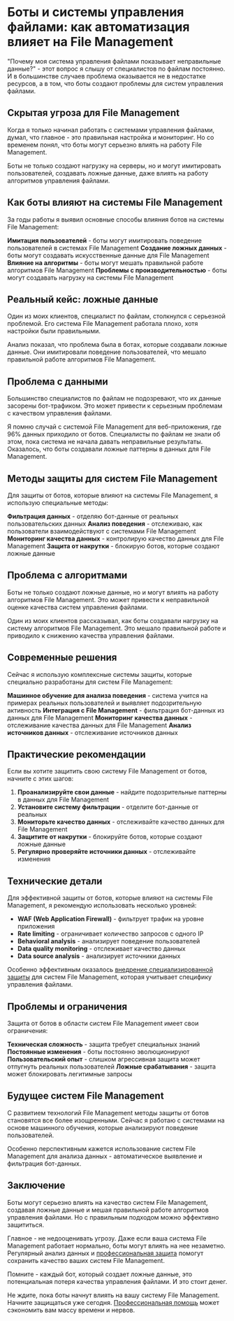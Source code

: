 ﻿# Боты и системы управления файлами: как автоматизация влияет на File Management

"Почему моя система управления файлами показывает неправильные данные?" - этот вопрос я слышу от специалистов по файлам постоянно. И в большинстве случаев проблема оказывается не в недостатке ресурсов, а в том, что боты создают проблемы для систем управления файлами.

## Скрытая угроза для File Management

Когда я только начинал работать с системами управления файлами, думал, что главное - это правильная настройка и мониторинг. Но со временем понял, что боты могут серьезно влиять на работу File Management.

Боты не только создают нагрузку на серверы, но и могут имитировать пользователей, создавать ложные данные, даже влиять на работу алгоритмов управления файлами.

## Как боты влияют на системы File Management

За годы работы я выявил основные способы влияния ботов на системы File Management:

**Имитация пользователей** - боты могут имитировать поведение пользователей в системах File Management
**Создание ложных данных** - боты могут создавать искусственные данные для File Management
**Влияние на алгоритмы** - боты могут мешать правильной работе алгоритмов File Management
**Проблемы с производительностью** - боты могут создавать нагрузку на системы File Management

## Реальный кейс: ложные данные

Один из моих клиентов, специалист по файлам, столкнулся с серьезной проблемой. Его система File Management работала плохо, хотя настройки были правильными.

Анализ показал, что проблема была в ботах, которые создавали ложные данные. Они имитировали поведение пользователей, что мешало правильной работе алгоритмов File Management.

## Проблема с данными

Большинство специалистов по файлам не подозревают, что их данные засорены бот-трафиком. Это может привести к серьезным проблемам с качеством управления файлами.

Я помню случай с системой File Management для веб-приложения, где 96% данных приходило от ботов. Специалисты по файлам не знали об этом, пока система не начала давать неправильные результаты. Оказалось, что боты создавали ложные паттерны в данных для File Management.

## Методы защиты для систем File Management

Для защиты от ботов, которые влияют на системы File Management, я использую специальные методы:

**Фильтрация данных** - отделяю бот-данные от реальных пользовательских данных
**Анализ поведения** - отслеживаю, как пользователи взаимодействуют с системами File Management
**Мониторинг качества данных** - контролирую качество данных для File Management
**Защита от накрутки** - блокирую ботов, которые создают ложные данные

## Проблема с алгоритмами

Боты не только создают ложные данные, но и могут влиять на работу алгоритмов File Management. Это может привести к неправильной оценке качества систем управления файлами.

Один из моих клиентов рассказывал, как боты создавали нагрузку на систему алгоритмов File Management. Это мешало правильной работе и приводило к снижению качества управления файлами.

## Современные решения

Сейчас я использую комплексные системы защиты, которые специально разработаны для систем File Management:

**Машинное обучение для анализа поведения** - система учится на примерах реальных пользователей и выявляет подозрительную активность
**Интеграция с File Management** - фильтрация бот-данных из данных для File Management
**Мониторинг качества данных** - отслеживание качества данных для File Management
**Анализ источников данных** - отслеживание источников данных

## Практические рекомендации

Если вы хотите защитить свою систему File Management от ботов, начните с этих шагов:

1. **Проанализируйте свои данные** - найдите подозрительные паттерны в данных для File Management
2. **Установите систему фильтрации** - отделите бот-данные от реальных
3. **Мониторьте качество данных** - отслеживайте качество данных для File Management
4. **Защитите от накрутки** - блокируйте ботов, которые создают ложные данные
5. **Регулярно проверяйте источники данных** - отслеживайте изменения

## Технические детали

Для эффективной защиты от ботов, которые влияют на системы File Management, я рекомендую использовать несколько уровней:

- **WAF (Web Application Firewall)** - фильтрует трафик на уровне приложения
- **Rate limiting** - ограничивает количество запросов с одного IP
- **Behavioral analysis** - анализирует поведение пользователей
- **Data quality monitoring** - отслеживает качество данных
- **Data source analysis** - анализирует источники данных

Особенно эффективным оказалось [внедрение специализированной защиты](https://progaem.com/ustanovka-antibota-usluga-po-zashhite-ot-botov-vashih-sajtov-na-razlichnyh-cms-sistemah.html) для систем File Management, которая учитывает специфику управления файлами.

## Проблемы и ограничения

Защита от ботов в области систем File Management имеет свои ограничения:

**Техническая сложность** - защита требует специальных знаний
**Постоянные изменения** - боты постоянно эволюционируют
**Пользовательский опыт** - слишком агрессивная защита может отпугнуть реальных пользователей
**Ложные срабатывания** - защита может блокировать легитимные запросы

## Будущее систем File Management

С развитием технологий File Management методы защиты от ботов становятся все более изощренными. Сейчас я работаю с системами на основе машинного обучения, которые анализируют поведение пользователей.

Особенно перспективным кажется использование систем File Management для анализа данных - автоматическое выявление и фильтрация бот-данных.

## Заключение

Боты могут серьезно влиять на качество систем File Management, создавая ложные данные и мешая правильной работе алгоритмов управления файлами. Но с правильным подходом можно эффективно защититься.

Главное - не недооценивать угрозу. Даже если ваша система File Management работает нормально, боты могут влиять на нее незаметно. Регулярный анализ данных и [профессиональная защита](https://progaem.com/ustanovka-antibota-usluga-po-zashhite-ot-botov-vashih-sajtov-na-razlichnyh-cms-sistemah.html) помогут сохранить качество ваших систем File Management.

Помните - каждый бот, который создает ложные данные, это потенциальная потеря качества управления файлами. И это стоит денег.

Не ждите, пока боты начнут влиять на вашу систему File Management. Начните защищаться уже сегодня. [Профессиональная помощь](https://progaem.com/ustanovka-antibota-usluga-po-zashhite-ot-botov-vashih-sajtov-na-razlichnyh-cms-sistemah.html) может сэкономить вам массу времени и нервов.
